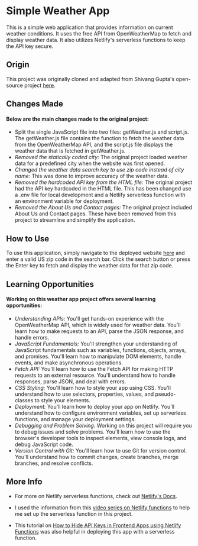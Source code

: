 # Simple Weather App

This is a simple web application that provides information on current weather conditions. It uses the free API from OpenWeatherMap to fetch and display weather data. It also utilizes Netlify's serverless functions to keep the API key secure.

## Origin

This project was originally cloned and adapted from Shivang Gupta's open-source project [here](https://github.com/shivang21007/Weather-forcast). 

## Changes Made

#### Below are the main changes made to the original project:

- Split the single JavaScript file into two files: getWeather.js and script.js. The getWeather.js file contains the function to fetch the weather data from the OpenWeatherMap API, and the script.js file displays the weather data that is fetched in getWeather.js.
- *Removed the statically coded city:* The original project loaded weather data for a predefined city when the website was first opened.
- *Changed the weather data search key to use zip code instead of city name:* This was done to improve accuracy of the weather data.
- *Removed the hardcoded API key from the HTML file:* The original project had the API key hardcoded in the HTML file. This has been changed use a .env file for local development and a Netlify serverless function with an environment variable for deployment.
- *Removed the About Us and Contact pages:* The original project included About Us and Contact pages. These have been removed from this project to streamline and simplify the application.

## How to Use

To use this application, simply navigate to the deployed website [here](https://serverless-weather-app.netlify.app) and enter a valid US zip code in the search bar. Click the search button or press the Enter key to fetch and display the weather data for that zip code.

## Learning Opportunities

#### Working on this weather app project offers several learning opportunities:

- *Understanding APIs:* You'll get hands-on experience with the OpenWeatherMap API, which is widely used for weather data. You'll learn how to make requests to an API, parse the JSON response, and handle errors.
- *JavaScript Fundamentals:* You'll strengthen your understanding of JavaScript fundamentals such as variables, functions, objects, arrays, and promises. You'll learn how to manipulate DOM elements, handle events, and make asynchronous operations.
- *Fetch API:* You'll learn how to use the Fetch API for making HTTP requests to an external resource. You'll understand how to handle responses, parse JSON, and deal with errors.
- *CSS Styling:* You'll learn how to style your app using CSS. You'll understand how to use selectors, properties, values, and pseudo-classes to style your elements.
- *Deployment:* You'll learn how to deploy your app on Netlify. You'll understand how to configure environment variables, set up serverless functions, and manage your deployment settings.
- *Debugging and Problem Solving:* Working on this project will require you to debug issues and solve problems. You'll learn how to use the browser's developer tools to inspect elements, view console logs, and debug JavaScript code.
- *Version Control with Git:* You'll learn how to use Git for version control. You'll understand how to commit changes, create branches, merge branches, and resolve conflicts.


## More Info

- For more on Netlify serverless functions, check out [Netlify's Docs](https://docs.netlify.com/functions/overview/).

- I used the information from this [video series on Netlify functions](https://www.youtube.com/playlist?list=PLzlG0L9jlhENl1o2vLw6vFKvHBb9D5A0u) to help me set up the serverless function in this project. 
- This tutorial on [How to Hide API Keys in Frontend Apps using Netlify Functions](https://www.freecodecamp.org/news/hide-api-keys-in-frontend-apps-using-netlify-functions/) was also helpful in deploying this app with a serverless function.